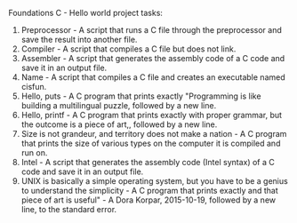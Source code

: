 Foundations C - Hello world project tasks:
1. Preprocessor - A script that runs a C file through the preprocessor and save the result into another file.
2. Compiler - A script that compiles a C file but does not link.
3. Assembler - A script that generates the assembly code of a C code and save it in an output file.
4. Name - A script that compiles a C file and creates an executable named cisfun.
5. Hello, puts - A C program that prints exactly "Programming is like building a multilingual puzzle, followed by a new line.
6. Hello, printf - A C program that prints exactly with proper grammar, but the outcome is a piece of art,, followed by a new line.
7. Size is not grandeur, and territory does not make a nation - A C program that prints the size of various types on the computer it is compiled and run on.
8. Intel - A script that generates the assembly code (Intel syntax) of a C code and save it in an output file.
9. UNIX is basically a simple operating system, but you have to be a genius to understand the simplicity - A C program that prints exactly and that piece of art is useful" - A Dora Korpar, 2015-10-19, followed by a new line, to the standard error.
